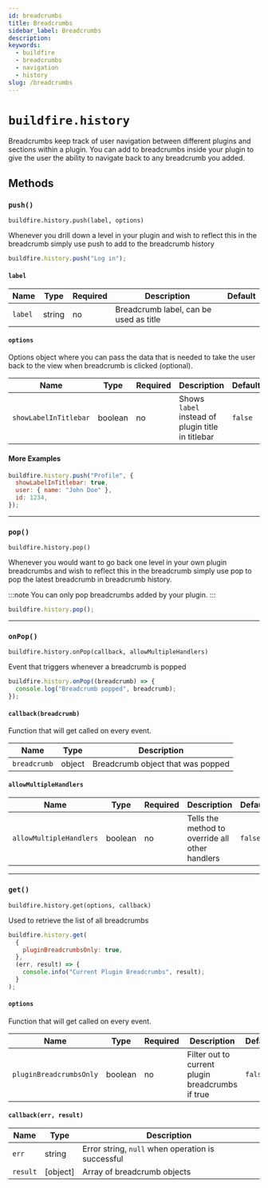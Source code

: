 ```yaml
---
id: breadcrumbs
title: Breadcrumbs
sidebar_label: Breadcrumbs
description:
keywords:
  - buildfire
  - breadcrumbs
  - navigation
  - history
slug: /breadcrumbs
---
```


# `buildfire.history`

Breadcrumbs keep track of user navigation between different plugins and sections within a plugin. You can add to breadcrumbs inside your plugin to give the user the ability to navigate back to any breadcrumb you added.

## Methods

### `push()` <div class="label control"></div><div class="label widget"></div>

`buildfire.history.push(label, options)`

Whenever you drill down a level in your plugin and wish to reflect this in the breadcrumb simply use push to add to the breadcrumb history

```javascript
buildfire.history.push("Log in");
```

#### `label`

| Name    | Type   | Required | Description                            | Default |
| ------- | ------ | -------- | -------------------------------------- | ------- |
| `label` | string | no       | Breadcrumb label, can be used as title |         |

#### `options`

Options object where you can pass the data that is needed to take the user back to the view when breadcrumb is clicked (optional).

| Name                  | Type    | Required | Description                                       | Default |
| --------------------- | ------- | -------- | ------------------------------------------------- | ------- |
| `showLabelInTitlebar` | boolean | no       | Shows `label` instead of plugin title in titlebar | `false` |

#### More Examples

```javascript
buildfire.history.push("Profile", {
  showLabelInTitlebar: true,
  user: { name: "John Doe" },
  id: 1234,
});
```

---

### `pop()`<div class="label control"></div><div class="label widget"></div>

`buildfire.history.pop()`

Whenever you would want to go back one level in your own plugin breadcrumbs and wish to reflect this in the breadcrumb simply use pop to pop the latest breadcrumb in breadcrumb history.

:::note
You can only pop breadcrumbs added by your plugin.
:::

```javascript
buildfire.history.pop();
```

---

### `onPop()` <div class="label control"></div><div class="label widget"></div>

`buildfire.history.onPop(callback, allowMultipleHandlers)`

Event that triggers whenever a breadcrumb is popped

```javascript
buildfire.history.onPop((breadcrumb) => {
  console.log("Breadcrumb popped", breadcrumb);
});
```

#### `callback(breadcrumb)`

Function that will get called on every event.

| Name         | Type   | Description                       |
| ------------ | ------ | --------------------------------- |
| `breadcrumb` | object | Breadcrumb object that was popped |

#### `allowMultipleHandlers`

| Name                    | Type    | Required | Description                                     | Default |
| ----------------------- | ------- | -------- | ----------------------------------------------- | ------- |
| `allowMultipleHandlers` | boolean | no       | Tells the method to override all other handlers | `false` |

---

### `get()` <div class="label control"></div><div class="label widget"></div>

`buildfire.history.get(options, callback)`

Used to retrieve the list of all breadcrumbs

```javascript
buildfire.history.get(
  {
    pluginBreadcrumbsOnly: true,
  },
  (err, result) => {
    console.info("Current Plugin Breadcrumbs", result);
  }
);
```

#### `options`

Function that will get called on every event.

| Name                    | Type    | Required | Description                                      | Default |
| ----------------------- | ------- | -------- | ------------------------------------------------ | ------- |
| `pluginBreadcrumbsOnly` | boolean | no       | Filter out to current plugin breadcrumbs if true | `false` |

#### `callback(err, result)`

| Name     | Type     | Description                                       |
| -------- | -------- | ------------------------------------------------- |
| `err`    | string   | Error string, `null` when operation is successful |
| `result` | [object] | Array of breadcrumb objects                       |
